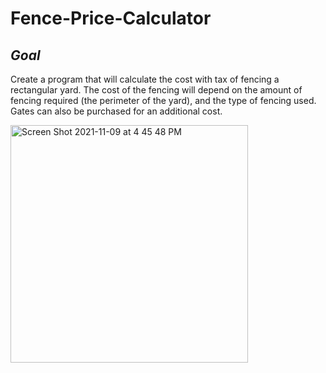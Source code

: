 # Fence-Price-Calculator

## _Goal_  

Create a program that will calculate the cost with tax of fencing a rectangular yard. The cost of the fencing will depend on the amount of fencing required (the perimeter of the yard), and the type of fencing used. Gates can also be purchased for an additional cost. 

<img width="380" alt="Screen Shot 2021-11-09 at 4 45 48 PM" src="https://user-images.githubusercontent.com/75241036/141028896-c9d68f0a-91b6-4a5d-b02b-05d5bd72652f.png">
